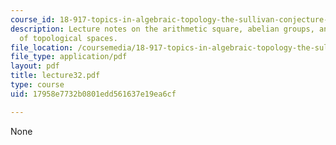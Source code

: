 ```yaml
---
course_id: 18-917-topics-in-algebraic-topology-the-sullivan-conjecture-fall-2007
description: Lecture notes on the arithmetic square, abelian groups, and the rationalization
  of topological spaces.
file_location: /coursemedia/18-917-topics-in-algebraic-topology-the-sullivan-conjecture-fall-2007/17958e7732b0801edd561637e19ea6cf_lecture32.pdf
file_type: application/pdf
layout: pdf
title: lecture32.pdf
type: course
uid: 17958e7732b0801edd561637e19ea6cf

---
```

None